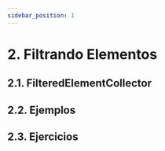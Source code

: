 ```yaml
---
sidebar_position: 1
---
```

# 2. Filtrando Elementos
## 2.1. FilteredElementCollector
## 2.2. Ejemplos
## 2.3. Ejercicios